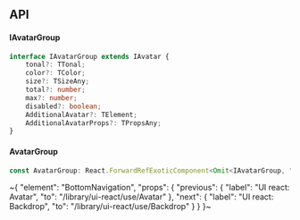 

## API

#### IAvatarGroup

```ts
interface IAvatarGroup extends IAvatar {
    tonal?: TTonal;
    color?: TColor;
    size?: TSizeAny;
    total?: number;
    max?: number;
    disabled?: boolean;
    AdditionalAvatar?: TElement;
    AdditionalAvatarProps?: TPropsAny;
}
```

#### AvatarGroup

```ts
const AvatarGroup: React.ForwardRefExoticComponent<Omit<IAvatarGroup, "ref"> & React.RefAttributes<unknown>>;
```


~{
  "element": "BottomNavigation",
  "props": {
    "previous": {
      "label": "UI react: Avatar",
      "to": "/library/ui-react/use/Avatar"
    },
    "next": {
      "label": "UI react: Backdrop",
      "to": "/library/ui-react/use/Backdrop"
    }
  }
}~
